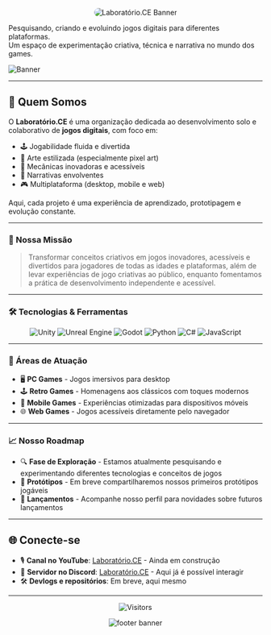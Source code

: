 <p align="center">
  <img src="assets/Banner-LabCE6.jpg" alt="Laboratório.CE Banner" style="border-radius: 10px;" />
</p>

<p align="left">
  Pesquisando, criando e evoluindo jogos digitais para diferentes plataformas.<br>
  Um espaço de experimentação criativa, técnica e narrativa no mundo dos games.
</p>


![Banner](https://img.shields.io/badge/Laboratório.CE-Game%20Development-blue?style=for-the-badge&logo=gamepad)

---
## 🚀 Quem Somos


O **Laboratório.CE** é uma organização dedicada ao desenvolvimento solo e colaborativo de **jogos digitais**, com foco em:

- 🕹️ Jogabilidade fluida e divertida
- 🎨 Arte estilizada (especialmente pixel art)
- 🧠 Mecânicas inovadoras e acessíveis
- 📘 Narrativas envolventes
- 🎮 Multiplataforma (desktop, mobile e web)

Aqui, cada projeto é uma experiência de aprendizado, prototipagem e evolução constante.

---

### 🎯 Nossa Missão

> Transformar conceitos criativos em jogos inovadores, acessíveis e divertidos para jogadores de todas as idades e plataformas, além de levar experiências de jogo criativas ao público, enquanto fomentamos a prática de desenvolvimento independente e acessível.

---

### 🛠️ Tecnologias & Ferramentas

<div align="center">
  
![Unity](https://img.shields.io/badge/Unity-000000?style=for-the-badge&logo=unity&logoColor=white)
![Unreal Engine](https://img.shields.io/badge/Unreal_Engine-313131?style=for-the-badge&logo=unreal-engine&logoColor=white)
![Godot](https://img.shields.io/badge/Godot-478CBF?style=for-the-badge&logo=godot-engine&logoColor=white)
![Python](https://img.shields.io/badge/Python-3776AB?style=for-the-badge&logo=python&logoColor=white)
![C#](https://img.shields.io/badge/C%23-239120?style=for-the-badge&logo=c-sharp&logoColor=white)
![JavaScript](https://img.shields.io/badge/JavaScript-F7DF1E?style=for-the-badge&logo=javascript&logoColor=black)

</div>

---

### 🎲 Áreas de Atuação

- 🖥️ **PC Games** - Jogos imersivos para desktop
- 🕹️ **Retro Games** - Homenagens aos clássicos com toques modernos
- 📱 **Mobile Games** - Experiências otimizadas para dispositivos móveis
- 🌐 **Web Games** - Jogos acessíveis diretamente pelo navegador

---

### 📈 Nosso Roadmap

- 🔍 **Fase de Exploração** - Estamos atualmente pesquisando e experimentando diferentes tecnologias e conceitos de jogos
- 🧪 **Protótipos** - Em breve compartilharemos nossos primeiros protótipos jogáveis
- 🚀 **Lançamentos** - Acompanhe nosso perfil para novidades sobre futuros lançamentos

---

<div align="justify">
  
## 🌐 Conecte-se

- 🎙️ **Canal no YouTube**: [Laboratório.CE](#) - Ainda em construção
- 🧪 **Servidor no Discord**: [Laboratório.CE](https://discord.gg/hG9X3Ga6Zm) - Aqui já é possível interagir
- 🛠️ **Devlogs e repositórios**: Em breve, aqui mesmo

</div>

---

<div align="center">
  
![Visitors](https://visitor-badge.laobi.icu/badge?page_id=laboratorio-ce.profile)

</div>

<p align="center">
  <img src="https://capsule-render.vercel.app/api?type=waving&color=gradient&height=150&section=footer&text=Boas-vindas%20ao%20Laborat%C3%B3rio&fontSize=25&fontColor=ffffff" alt="footer banner">
</p>
